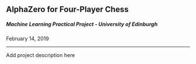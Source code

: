 ## AlphaZero for Four-Player Chess

##### Machine Learning Practical Project - University of Edinburgh

February 14, 2019

---

Add project description here
